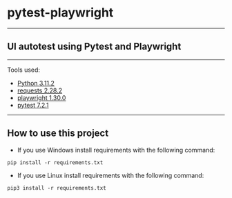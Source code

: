 # pytest-playwright

---

## UI autotest using Pytest and Playwright

---

Tools used:

+ [Python 3.11.2](https://www.python.org/downloads/)
+ [requests 2.28.2](https://pypi.org/project/requests/)
+ [playwright 1.30.0](https://pypi.org/project/playwright/)
+ [pytest 7.2.1](https://pypi.org/project/pytest/)

---

## How to use this project

+ If you use Windows install requirements with the following command:

```pip install -r requirements.txt```

+ If you use Linux install requirements with the following command:

```pip3 install -r requirements.txt```

